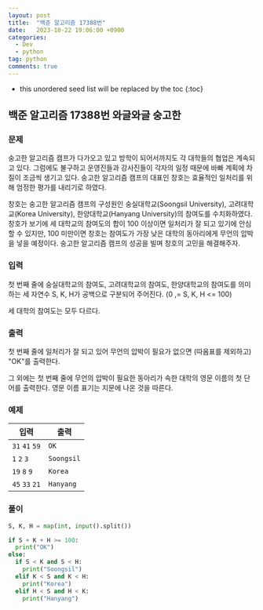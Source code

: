 ```yaml
---
layout: post
title:  "백준 알고리즘 17388번"
date:   2023-10-22 19:06:00 +0900
categories: 
  - Dev
  - python
tag: python
comments: true
---
```


* this unordered seed list will be replaced by the toc
{:toc}

## 백준 알고리즘 17388번 와글와글 숭고한

### 문제

숭고한 알고리즘 캠프가 다가오고 있고 방학이 되어서까지도 각 대학들의 협업은 계속되고 있다. 그럼에도 불구하고 운영진들과 강사진들이 각자의 일정 때문에 바빠 계획에 차질이 조금씩 생기고 있다. 숭고한 알고리즘 캠프의 대표인 창호는 효율적인 일처리를 위해 엄정한 평가를 내리기로 하였다.

창호는 숭고한 알고리즘 캠프의 구성원인 숭실대학교(Soongsil University), 고려대학교(Korea University), 한양대학교(Hanyang University)의 참여도를 수치화하였다. 창호가 보기에 세 대학교의 참여도의 합이 100 이상이면 일처리가 잘 되고 있기에 안심할 수 있지만, 100 미만이면 창호는 참여도가 가장 낮은 대학의 동아리에게 무언의 압박을 넣을 예정이다. 숭고한 알고리즘 캠프의 성공을 빌며 창호의 고민을 해결해주자.

### 입력

첫 번째 줄에 숭실대학교의 참여도, 고려대학교의 참여도, 한양대학교의 참여도를 의미하는 세 자연수 S, K, H가 공백으로 구분되어 주어진다. (0 ,= S, K, H <= 100)

세 대학의 참여도는 모두 다르다.

### 출력

첫 번째 줄에 일처리가 잘 되고 있어 무언의 압박이 필요가 없으면 (따옴표를 제외하고) "OK"를 출력한다.

그 외에는 첫 번째 줄에 무언의 압박이 필요한 동아리가 속한 대학의 영문 이름의 첫 단어를 출력한다. 영문 이름 표기는 지문에 나온 것을 따른다.

### 예제

| 입력 | 출력 |
| --- | --- |
| `31` `41` `59` | `OK` |
| `1` `2` `3` | `Soongsil` |
| `19` `8` `9` | `Korea` |
| `45` `33` `21` | `Hanyang` |

### 풀이

```py
S, K, H = map(int, input().split())

if S + K + H >= 100:
  print("OK")
else:
  if S < K and S < H:
    print("Soongsil")
  elif K < S and K < H:
    print("Korea")
  elif H < S and H < K:
    print("Hanyang")
```